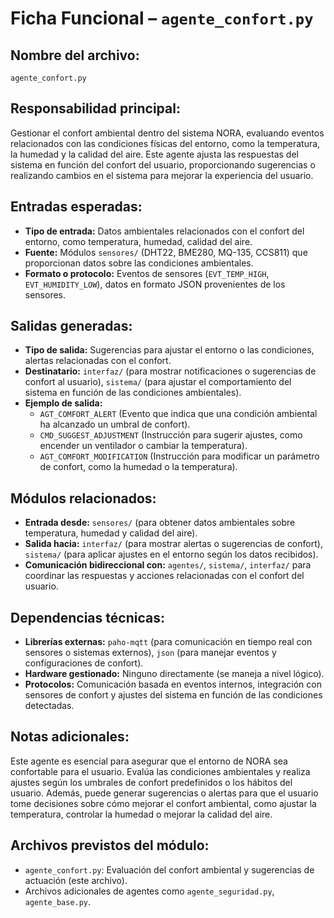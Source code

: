 # Ficha Funcional – `agente_confort.py`

## Nombre del archivo:
`agente_confort.py`

## Responsabilidad principal:
Gestionar el confort ambiental dentro del sistema NORA, evaluando eventos relacionados con las condiciones físicas del entorno, como la temperatura, la humedad y la calidad del aire. Este agente ajusta las respuestas del sistema en función del confort del usuario, proporcionando sugerencias o realizando cambios en el sistema para mejorar la experiencia del usuario.

## Entradas esperadas:
- **Tipo de entrada:** Datos ambientales relacionados con el confort del entorno, como temperatura, humedad, calidad del aire.
- **Fuente:** Módulos `sensores/` (DHT22, BME280, MQ-135, CCS811) que proporcionan datos sobre las condiciones ambientales.
- **Formato o protocolo:** Eventos de sensores (`EVT_TEMP_HIGH`, `EVT_HUMIDITY_LOW`), datos en formato JSON provenientes de los sensores.

## Salidas generadas:
- **Tipo de salida:** Sugerencias para ajustar el entorno o las condiciones, alertas relacionadas con el confort.
- **Destinatario:** `interfaz/` (para mostrar notificaciones o sugerencias de confort al usuario), `sistema/` (para ajustar el comportamiento del sistema en función de las condiciones ambientales).
- **Ejemplo de salida:**
  - `AGT_COMFORT_ALERT` (Evento que indica que una condición ambiental ha alcanzado un umbral de confort).
  - `CMD_SUGGEST_ADJUSTMENT` (Instrucción para sugerir ajustes, como encender un ventilador o cambiar la temperatura).
  - `AGT_COMFORT_MODIFICATION` (Instrucción para modificar un parámetro de confort, como la humedad o la temperatura).

## Módulos relacionados:
- **Entrada desde:** `sensores/` (para obtener datos ambientales sobre temperatura, humedad y calidad del aire).
- **Salida hacia:** `interfaz/` (para mostrar alertas o sugerencias de confort), `sistema/` (para aplicar ajustes en el entorno según los datos recibidos).
- **Comunicación bidireccional con:** `agentes/`, `sistema/`, `interfaz/` para coordinar las respuestas y acciones relacionadas con el confort del usuario.

## Dependencias técnicas:
- **Librerías externas:** `paho-mqtt` (para comunicación en tiempo real con sensores o sistemas externos), `json` (para manejar eventos y configuraciones de confort).
- **Hardware gestionado:** Ninguno directamente (se maneja a nivel lógico).
- **Protocolos:** Comunicación basada en eventos internos, integración con sensores de confort y ajustes del sistema en función de las condiciones detectadas.

## Notas adicionales:
Este agente es esencial para asegurar que el entorno de NORA sea confortable para el usuario. Evalúa las condiciones ambientales y realiza ajustes según los umbrales de confort predefinidos o los hábitos del usuario. Además, puede generar sugerencias o alertas para que el usuario tome decisiones sobre cómo mejorar el confort ambiental, como ajustar la temperatura, controlar la humedad o mejorar la calidad del aire.

## Archivos previstos del módulo:
- `agente_confort.py`: Evaluación del confort ambiental y sugerencias de actuación (este archivo).
- Archivos adicionales de agentes como `agente_seguridad.py`, `agente_base.py`.
